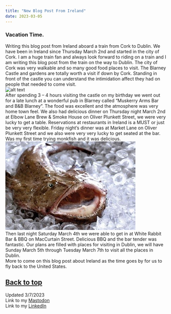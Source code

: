 ```yaml
---
title: "New Blog Post From Ireland"
date: 2023-03-05
---
```

### Vacation Time. 
 
Writing this blog post from Ireland aboard a train from Cork to Dublin. We have been in Ireland since Thursday March 2nd and started in the city of Cork. I am a huge train fan and always look forward to riding on a train and I am writing this blog post from the train on the way to Dublin. The city of Cork was very walkable and so many good food places to visit. The Blarney Castle and gardens are totally worth a visit if down by Cork. Standing in front of the castle you can understand the intimidation affect they had on people that needed to come visit.\
![alt text](https://github.com/Nathan1824/Blog-Post-Dev/blob/main/_pictures/BlarneyCastle.jpeg?raw=true)\
After spending 3 – 4 hours visiting the castle on my birthday we went out for a late lunch at a wonderful pub in Blarney called “Muskerry Arms Bar and B&B Blarney”. The food was excellent and the atmosphere was very home town feel. We also had delicious dinner on Thursday night March 2nd at Elbow Lane Brew & Smoke House on Oliver Plunkett Street, we were very lucky to get a table. Reservations at restaurants in Ireland is a MUST or just be very very flexible. Friday night’s dinner was at Market Lane on Oliver Plunkett Street and we also were very very lucky to get seated at the bar. Was my first time trying monkfish and it was delicious.\
![alt text](https://github.com/Nathan1824/Blog-Post-Dev/blob/main/_pictures/Monkfish.jpeg?raw=true)\
Then last night Saturday March 4th we were able to get in at White Rabbit Bar & BBQ on MacCurtain Street. Delicious BBQ and the bar tender was fantastic. 
Our plans are filled with places for visiting in Dublin, we will have Sunday March 5th through Tuesday March 7th to visit all the places in Dublin.\
More to come on this blog post about Ireland as the time goes by for us to fly back to the United States.  

<a href="#top">Back to top</a> 
---
Updated 3/7/2023\
Link to my <a rel="me" href="https://tech.lgbt/@NathanHamblin_MI6">Mastodon</a>\
Link to my <a rel="me" href="https://www.linkedin.com/in/nathan-hamblin">LinkedIn</a>